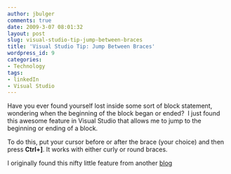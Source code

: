 ```yaml
---
author: jbulger
comments: true
date: 2009-3-07 08:01:32
layout: post
slug: visual-studio-tip-jump-between-braces
title: 'Visual Studio Tip: Jump Between Braces'
wordpress_id: 9
categories:
- Technology
tags:
- linkedIn
- Visual Studio
---
```




Have you ever found yourself lost inside some sort of block statement, wondering when the beginning of the block began or ended?  I just found this awesome feature in Visual Studio that allows me to jump to the beginning or ending of a block. 

To do this, put your cursor before or after the brace (your choice) and then press **Ctrl+]**. It works with either curly or round braces.

I originally found this nifty little feature from another [blog](http://vkreynin.wordpress.com/2008/07/09/jump-between-braces-in-visual-studio/)
